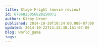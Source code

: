 ```yaml
---
title: Stage Fright (movie review)
id: 6786825056828150071
author: Kirby Urner
published: 2014-10-20T10:24:00.000-07:00
updated: 2014-10-22T13:22:38.161-07:00
blog: world_game
tags: 
---
```


